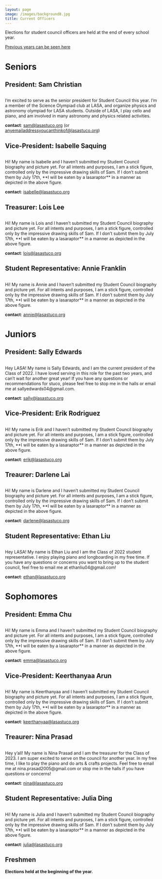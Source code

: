 ```yaml
---
layout: page
image: /images/background8.jpg
title: Current Officers
---
```

Elections for student council officers are held at the end of every school year.

[Previous years can be seen here](https://lasastuco.org/Current-Officers/Previous-Officers/)

# Seniors
## President: Sam Christian
<figure style="width: 350px" class="align-center">
  <img src="{{ '/images/samChristian.jpg' | absolute_url }}" alt="">
</figure>
I’m excited to serve as the senior president for Student Council this year. I’m a member of the Science Olympiad club at LASA, and organize physics and astronomy olympiad for LASA students. Outside of LASA, I play cello and piano, and am involved in many astronomy and physics related activities.

**contact**: <sam@lasastuco.org> (or <anyemailaddressyoucanthinkof@lasastuco.org>)
## Vice-President: Isabelle Saquing
<figure style="width: 400px" class="align-center">
  <img src="{{ '/images/StickFigure.jpg' | absolute_url }}" alt="">
</figure>
Hi! My name is Isabelle and I haven’t submitted my Student Council biography and picture yet. For all intents and purposes, I am a stick figure, controlled only by the impressive drawing skills of Sam. If I don’t submit them by July 17th, **I will be eaten by a lasaraptor** in a manner as depicted in the above figure.

**contact**: <isabelle@lasastuco.org>
## Treasurer: Lois Lee
<figure style="width: 400px" class="align-center">
  <img src="{{ '/images/StickFigure.jpg' | absolute_url }}" alt="">
</figure>
Hi! My name is Lois and I haven’t submitted my Student Council biography and picture yet. For all intents and purposes, I am a stick figure, controlled only by the impressive drawing skills of Sam. If I don’t submit them by July 17th, **I will be eaten by a lasaraptor** in a manner as depicted in the above figure.

**contact**: <lois@lasastuco.org>
## Student Representative: Annie Franklin
<figure style="width: 400px" class="align-center">
  <img src="{{ '/images/StickFigure.jpg' | absolute_url }}" alt="">
</figure>
Hi! My name is Annie and I haven’t submitted my Student Council biography and picture yet. For all intents and purposes, I am a stick figure, controlled only by the impressive drawing skills of Sam. If I don’t submit them by July 17th, **I will be eaten by a lasaraptor** in a manner as depicted in the above figure.

**contact**: <annie@lasastuco.org>

# Juniors
## President: Sally Edwards
<figure style="width: 400px" class="align-center">
  <img src="{{ '/images/StickFigure.jpg' | absolute_url }}" alt="">
</figure>
Hey LASA!  My name is Sally Edwards, and I am the current president of the Class of 2022.  I have loved serving in this role for the past two years, and can’t wait for another great year! If you have any questions or recommendations for stuco, please feel free to stop me in the halls or email me at sallyedwards04@gmail.com.

**contact**: <sally@lasastuco.org>
## Vice-President: Erik Rodriguez
<figure style="width: 400px" class="align-center">
  <img src="{{ '/images/StickFigure.jpg' | absolute_url }}" alt="">
</figure>
Hi! My name is Erik and I haven’t submitted my Student Council biography and picture yet. For all intents and purposes, I am a stick figure, controlled only by the impressive drawing skills of Sam. If I don’t submit them by July 17th, **I will be eaten by a lasaraptor** in a manner as depicted in the above figure.

**contact**: <erik@lasastuco.org>
## Treaurer: Darlene Lai
<figure style="width: 400px" class="align-center">
  <img src="{{ '/images/StickFigure.jpg' | absolute_url }}" alt="">
</figure>
Hi! My name is Darlene and I haven’t submitted my Student Council biography and picture yet. For all intents and purposes, I am a stick figure, controlled only by the impressive drawing skills of Sam. If I don’t submit them by July 17th, **I will be eaten by a lasaraptor** in a manner as depicted in the above figure.

**contact**: <darlene@lasastuco.org>
## Student Representative: Ethan Liu
<figure style="width: 400px" class="align-center">
  <img src="{{ '/images/Ethan.jpg' | absolute_url }}" alt="">
</figure>
Hey LASA! My name is Ethan Liu and I am the Class of 2022 student representative. I enjoy playing piano and longboarding in my free time. If you have any questions or concerns you want to bring up to the student council, feel free to email me at ethanliu04@gmail.com!

**contact**: <ethan@lasastuco.org>


# Sophomores
## President: Emma Chu
<figure style="width: 400px" class="align-center">
  <img src="{{ '/images/StickFigure.jpg' | absolute_url }}" alt="">
</figure>
Hi! My name is Emma and I haven’t submitted my Student Council biography and picture yet. For all intents and purposes, I am a stick figure, controlled only by the impressive drawing skills of Sam. If I don’t submit them by July 17th, **I will be eaten by a lasaraptor** in a manner as depicted in the above figure.

**contact**: <emma@lasastuco.org>
## Vice-President: Keerthanyaa Arun
<figure style="width: 400px" class="align-center">
  <img src="{{ '/images/StickFigure.jpg' | absolute_url }}" alt="">
</figure>
Hi! My name is Keerthanyaa and I haven’t submitted my Student Council biography and picture yet. For all intents and purposes, I am a stick figure, controlled only by the impressive drawing skills of Sam. If I don’t submit them by July 17th, **I will be eaten by a lasaraptor** in a manner as depicted in the above figure.

**contact**: <keerthanyaa@lasastuco.org>
## Treaurer: Nina Prasad
<figure style="width: 350px" class="align-center">
  <img src="{{ '/images/NinaP2.JPG' | absolute_url }}" alt="">
</figure>
Hey y’all! My name is Nina Prasad and I am the treasurer for the Class of 2023. I am super excited to serve on the council for another year. In my free time, I like to play the piano and do arts & crafts projects. Feel free to email me at nina.prasad2005@gmail.com or stop me in the halls if you have questions or concerns!

**contact**: <nina@lasastuco.org>
## Student Representative: Julia Ding
<figure style="width: 400px" class="align-center">
  <img src="{{ '/images/StickFigure.jpg' | absolute_url }}" alt="">
</figure>
Hi! My name is Julia and I haven’t submitted my Student Council biography and picture yet. For all intents and purposes, I am a stick figure, controlled only by the impressive drawing skills of Sam. If I don’t submit them by July 17th, **I will be eaten by a lasaraptor** in a manner as depicted in the above figure.

**contact**: <julia@lasastuco.org>

## Freshmen
**Elections held at the beginning of the year.**
